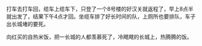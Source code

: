 打车去打车回，缆车上缆车下，只登了一个8号楼的好汉关就返程了，早上8点半就出发了，结果下午4点才回。坐缆车排了好长时间的队，上厕所也要排队，车子出长城堵的要死。

向红买的自热米饭，把一长城的人都羡慕死了，冷飕飕的长城上，热腾腾的饭。
